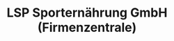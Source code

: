 ---
title: "LSP Sporternährung GmbH (Firmenzentrale)"
url: /bonn/lsp-sporternaehrung-gmbh-firmenzentrale/
shop: Drogerie
---